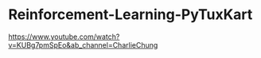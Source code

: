 # Reinforcement-Learning-PyTuxKart
https://www.youtube.com/watch?v=KUBg7pmSpEo&ab_channel=CharlieChung
